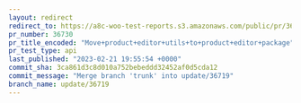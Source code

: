 ```yaml
---
layout: redirect
redirect_to: https://a8c-woo-test-reports.s3.amazonaws.com/public/pr/36730/api/index.html
pr_number: 36730
pr_title_encoded: "Move+product+editor+utils+to+product+editor+package"
pr_test_type: api
last_published: "2023-02-21 19:55:54 +0000"
commit_sha: 3ca861d3c8d010a752bebeddd32452af0d5cda12
commit_message: "Merge branch 'trunk' into update/36719"
branch_name: update/36719
---
```

